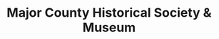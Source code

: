 ---
layout: repo
title: "Major County Historical Society & Museum"
id: 24337
permalink: repos/24337/
---